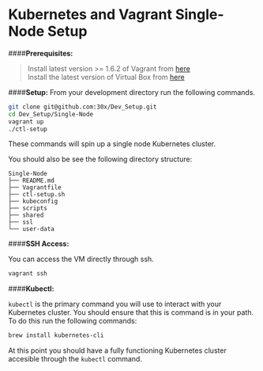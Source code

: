 # Kubernetes and Vagrant Single-Node Setup


####**Prerequisites:** 
> Install latest version >= 1.6.2 of Vagrant from [here](https://www.vagrantup.com/downloads.html)  
> Install the latest version of Virtual Box from [here](https://www.virtualbox.org/wiki/Downloads)  

####**Setup:**
From your development directory run the following commands.

```sh
git clone git@github.com:30x/Dev_Setup.git
cd Dev_Setup/Single-Node
vagrant up
./ctl-setup
```
These commands will spin up a single node Kubernetes cluster. 

You should also be see the following directory structure:

```
Single-Node
├── README.md
├── Vagrantfile
├── ctl-setup.sh
├── kubeconfig
├── scripts
├── shared
├── ssl
└── user-data
```

####**SSH Access:**

You can access the VM directly through ssh.

```sh
vagrant ssh
```

####**Kubectl:**

```kubectl``` is the primary command you will use to interact with your Kubernetes cluster. You should ensure that this is command is in your path. To do this run the following commands:

```sh
brew install kubernetes-cli
```  
At this point you should have a fully functioning Kubernetes cluster accesible through the ```kubectl``` command. 
